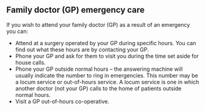 ##  Family doctor (GP) emergency care

If you wish to attend your family doctor (GP) as a result of an emergency you
can:

  * Attend at a surgery operated by your GP during specific hours. You can find out what these hours are by contacting your GP. 
  * Phone your GP and ask for them to visit you during the time set aside for house calls. 
  * Phone your GP outside normal hours – the answering machine will usually indicate the number to ring in emergencies. This number may be a locum service or out-of-hours service. A locum service is one in which another doctor (not your GP) calls to the home of patients outside normal hours. 
  * Visit a GP out-of-hours co-operative. 
